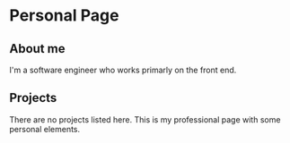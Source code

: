 # Personal Page

## About me
I'm a software engineer who works primarly on the front end.

## Projects
There are no projects listed here.  This is my professional page with some personal elements. 

